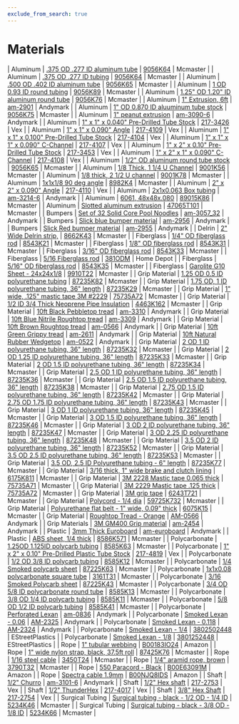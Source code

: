 ```yaml
---
exclude_from_search: true
---
```


# Materials

| Aluminum | [.375 OD .277 ID aluminum tube](https://jgermita.github.io/frc-parts/parts/00366.html) | [9056K64](https://www.mcmaster.com/#9056K64) | Mcmaster |
| Aluminum | [.375 OD .277 ID tubing](https://jgermita.github.io/frc-parts/parts/00367.html) | [9056K64](https://www.mcmaster.com/#9056K64) | Mcmaster |
| Aluminum | [.500 OD .402 ID aluminum tube](https://jgermita.github.io/frc-parts/parts/00368.html) | [9056K65](https://www.mcmaster.com/#9056K65) | Mcmaster |
| Aluminum | [1 OD 0.93 ID round tubing](https://jgermita.github.io/frc-parts/parts/00369.html) | [9056K89](https://www.mcmaster.com/#9056K89) | Mcmaster |
| Aluminum | [1.25" OD 1.20" ID aluminum round tube](https://jgermita.github.io/frc-parts/parts/00370.html) | [9056K76](https://www.mcmaster.com/#9056K76) | Mcmaster |
| Aluminum | [1" Extrusion, 6ft](https://jgermita.github.io/frc-parts/parts/00371.html) | [am-2901](http://www.andymark.com/product-p/am-2901.htm) | Andymark |
| Aluminum | [1" OD 0.870 ID aluuminum tube stock](https://jgermita.github.io/frc-parts/parts/00372.html) | [9056K75](https://www.mcmaster.com/#9056K75) | Mcmaster |
| Aluminum | [1" peanut extrusion](https://jgermita.github.io/frc-parts/parts/00838.html) | [am-3090-6](http://www.andymark.com/peanut-extrusion-frame-72-inch-p/am-3090-6.htm) | Andymark |
| Aluminum | [1" x 1" x 0.040" Pre-Drilled Tube Stock](https://jgermita.github.io/frc-parts/parts/00373.html) | [217-3426](http://www.vexrobotics.com/vexpro/versaframe/versaframestock.html) | Vex |
| Aluminum | [1" x 1" x 0.090" Angle](https://jgermita.github.io/frc-parts/parts/00374.html) | [217-4109](http://www.vexrobotics.com/vexpro/versaframe/versaframestock.html) | Vex |
| Aluminum | [1" x 1" x 0.100" Pre-Drilled Tube Stock](https://jgermita.github.io/frc-parts/parts/00375.html) | [217-4104](http://www.vexrobotics.com/vexpro/versaframe/versaframestock.html) | Vex |
| Aluminum | [1" x 1" x 1" x 0.090" C-Channel](https://jgermita.github.io/frc-parts/parts/00376.html) | [217-4107](http://www.vexrobotics.com/vexpro/versaframe/versaframestock.html) | Vex |
| Aluminum | [1" x 2" x 0.10" Pre-Drilled Tube Stock](https://jgermita.github.io/frc-parts/parts/00378.html) | [217-3453](http://www.vexrobotics.com/vexpro/versaframe/versaframestock.html) | Vex |
| Aluminum | [1" x 2" x 1" x 0.090" C-Channel](https://jgermita.github.io/frc-parts/parts/00379.html) | [217-4108](http://www.vexrobotics.com/vexpro/versaframe/versaframestock.html) | Vex |
| Aluminum | [1/2" OD aluminum round tube stock](https://jgermita.github.io/frc-parts/parts/00380.html) | [9056K65](https://www.mcmaster.com/#9056K65) | Mcmaster |
| Aluminum | [1/8 Thick, 1 1/4 U Channel](https://jgermita.github.io/frc-parts/parts/00906.html) | [9001K56](https://www.mcmaster.com/#9001K56) | Mcmaster |
| Aluminum | [1/8 thick, 2 1/2 U channel](https://jgermita.github.io/frc-parts/parts/00907.html) | [9001K78](https://www.mcmaster.com/#9001K78) | Mcmaster |
| Aluminum | [1x1x1/8 90 deg angle](https://jgermita.github.io/frc-parts/parts/00921.html) | [8982K4](https://www.mcmaster.com/#8982K4) | Mcmaster |
| Aluminum | [2" x 2" x 0.090" Angle](https://jgermita.github.io/frc-parts/parts/00381.html) | [217-4110](http://www.vexrobotics.com/vexpro/versaframe/versaframestock.html) | Vex |
| Aluminum | [2x1x0.063 Box tubing](https://jgermita.github.io/frc-parts/parts/00837.html) | [am-3214-6](http://www.andymark.com/product-p/am-3214-6.htm) | Andymark |
| Aluminum | [6061, 48x48x.080](https://jgermita.github.io/frc-parts/parts/00991.html) | [89015K86](https://www.mcmaster.com/#89015K86) | Mcmaster |
| Aluminum | [Slotted aluminum extrusion](https://jgermita.github.io/frc-parts/parts/00382.html) | [47065T101](https://www.mcmaster.com/#47065T101) | Mcmaster |
| Bumpers | [Set of 32 Solid Core Pool Noodles](https://jgermita.github.io/frc-parts/parts/00932.html) | [am-3057_32](http://www.andymark.com/bumper-p/am-3057_32.htm) | Andymark |
| Bumpers | [Slick blue bumper material](https://jgermita.github.io/frc-parts/parts/00383.html) | [am-2956](http://www.andymark.com/product-p/am-2956.htm) | Andymark |
| Bumpers | [Slick Red bumper material](https://jgermita.github.io/frc-parts/parts/00384.html) | [am-2955](http://www.andymark.com/product-p/am-2955.htm) | Andymark |
| Delrin | [2" Wide Delrin strip,](https://jgermita.github.io/frc-parts/parts/00385.html) | [8662K43](https://www.mcmaster.com/#8662K43) | Mcmaster |
| Fiberglass | [1/4" OD fiberglass rod](https://jgermita.github.io/frc-parts/parts/00830.html) | [8543K21](https://www.mcmaster.com/#8543K21) | Mcmaster |
| Fiberglass | [1/8" OD fiberglass rod](https://jgermita.github.io/frc-parts/parts/00828.html) | [8543K31](https://www.mcmaster.com/#8543K31) | Mcmaster |
| Fiberglass | [3/16" OD fiberglass rod](https://jgermita.github.io/frc-parts/parts/00829.html) | [8543K33](https://www.mcmaster.com/#8543K33) | Mcmaster |
| Fiberglass | [5/16 Fiberglass rod](https://jgermita.github.io/frc-parts/parts/00903.html) | [381ODM](http://www.homedepot.com/p/Blazer-International-Driveway-Marker-48-in-Round-Orange-Fiberglass-Rod-381ODM/202498049) | Home Depot |
| Fiberglass | [5/16" OD fiberglass rod](https://jgermita.github.io/frc-parts/parts/00831.html) | [8543K35](https://www.mcmaster.com/#8543K35) | Mcmaster |
| Fiberglass | [Garolite G10 Sheet - 24x24x1/8](https://jgermita.github.io/frc-parts/parts/00922.html) | [9910T22](https://www.mcmaster.com/#9910T22) | Mcmaster |
| Grip Material | [1.25 OD 0.5 ID polyurethane tubing](https://jgermita.github.io/frc-parts/parts/00386.html) | [87235K82](https://www.mcmaster.com/#87235K82) | Mcmaster |
| Grip Material | [1.75 OD, 1 ID polyurethane tubing, 36" length](https://jgermita.github.io/frc-parts/parts/00387.html) | [87235K29](https://www.mcmaster.com/#87235K29) | Mcmaster |
| Grip Material | [1" wide, .125" mastic tape 3M #2229](https://jgermita.github.io/frc-parts/parts/00388.html) | [75735A72](https://www.mcmaster.com/#75735A72) | Mcmaster |
| Grip Material | [1/2 ID 3/4 Thick Neoprene Pipe Insulation](https://jgermita.github.io/frc-parts/parts/00937.html) | [4463K162](https://www.mcmaster.com/#4463K162) | Mcmaster |
| Grip Material | [10ft Black Pebbletop tread](https://jgermita.github.io/frc-parts/parts/00923.html) | [am-3310](http://www.andymark.com/product-p/am-3310.htm) | Andymark |
| Grip Material | [10ft Blue Nitrile Roughtop tread](https://jgermita.github.io/frc-parts/parts/00924.html) | [am-3309](http://www.andymark.com/product-p/am-3309.htm) | Andymark |
| Grip Material | [10ft Brown Roughtop tread](https://jgermita.github.io/frc-parts/parts/00927.html) | [am-0566](http://www.andymark.com/product-p/am-0566.htm) | Andymark |
| Grip Material | [10ft Green Grippy tread](https://jgermita.github.io/frc-parts/parts/00925.html) | [am-2611](http://www.andymark.com/product-p/am-2611.htm) | Andymark |
| Grip Material | [10ft Natural Rubber Wedgetop](https://jgermita.github.io/frc-parts/parts/00926.html) | [am-0522](http://www.andymark.com/product-p/am-0522.htm) | Andymark |
| Grip Material | [2 OD 1 ID polyurethane tubing, 36" length](https://jgermita.github.io/frc-parts/parts/00389.html) | [87235K32](https://www.mcmaster.com/#87235K32) | Mcmaster |
| Grip Material | [2 OD 1.25 ID polyurethane tubing, 36" length](https://jgermita.github.io/frc-parts/parts/00390.html) | [87235K33](https://www.mcmaster.com/#87235K33) | Mcmaster |
| Grip Material | [2 OD 1.5 ID polyurethane tubing, 36" length](https://jgermita.github.io/frc-parts/parts/00391.html) | [87235K34](https://www.mcmaster.com/#87235K34) | Mcmaster |
| Grip Material | [2.5 OD 1 ID polyurethane tubing, 36" length](https://jgermita.github.io/frc-parts/parts/00392.html) | [87235K36](https://www.mcmaster.com/#87235K36) | Mcmaster |
| Grip Material | [2.5 OD 1.5 ID polyurethane tubing, 36" length](https://jgermita.github.io/frc-parts/parts/00393.html) | [87235K38](https://www.mcmaster.com/#87235K38) | Mcmaster |
| Grip Material | [2.75 OD 1.5 ID polyurethane tubing, 36" length](https://jgermita.github.io/frc-parts/parts/00394.html) | [87235K42](https://www.mcmaster.com/#87235K42) | Mcmaster |
| Grip Material | [2.75 OD 1.75 ID polyurethane tubing, 36" length](https://jgermita.github.io/frc-parts/parts/00395.html) | [87235K43](https://www.mcmaster.com/#87235K43) | Mcmaster |
| Grip Material | [3 OD 1 ID polyurethane tubing, 36" length](https://jgermita.github.io/frc-parts/parts/00396.html) | [87235K45](https://www.mcmaster.com/#87235K45) | Mcmaster |
| Grip Material | [3 OD 1.5 ID polyurethane tubing, 36" length](https://jgermita.github.io/frc-parts/parts/00397.html) | [87235K46](https://www.mcmaster.com/#87235K46) | Mcmaster |
| Grip Material | [3 OD 2 ID polyurethane tubing, 36" length](https://jgermita.github.io/frc-parts/parts/00398.html) | [87235K47](https://www.mcmaster.com/#87235K47) | Mcmaster |
| Grip Material | [3 OD 2.25 ID polyurethane tubing, 36" length](https://jgermita.github.io/frc-parts/parts/00399.html) | [87235K48](https://www.mcmaster.com/#87235K48) | Mcmaster |
| Grip Material | [3.5 OD 2 ID polyurethane tubing, 36" length](https://jgermita.github.io/frc-parts/parts/00400.html) | [87235K52](https://www.mcmaster.com/#87235K52) | Mcmaster |
| Grip Material | [3.5 OD 2.5 ID polyurethane tubing, 36" length](https://jgermita.github.io/frc-parts/parts/00401.html) | [87235K53](https://www.mcmaster.com/#87235K53) | Mcmaster |
| Grip Material | [3.5 OD, 2.5 ID Polyurethane tubing - 6" length](https://jgermita.github.io/frc-parts/parts/00402.html) | [87235K77](https://www.mcmaster.com/#87235K77) | Mcmaster |
| Grip Material | [3/16 thick, 1" wide brake and clutch lining](https://jgermita.github.io/frc-parts/parts/00935.html) | [6175K811](https://www.mcmaster.com/#6175K811) | Mcmaster |
| Grip Material | [3M 2228 Mastic tape 0.065 thick](https://jgermita.github.io/frc-parts/parts/00403.html) | [75735A71](https://www.mcmaster.com/#75735A71) | Mcmaster |
| Grip Material | [3M 2229 Mastic tape .125 thick](https://jgermita.github.io/frc-parts/parts/00404.html) | [75735A72](https://www.mcmaster.com/#75735A72) | Mcmaster |
| Grip Material | [3M grip tape](https://jgermita.github.io/frc-parts/parts/00405.html) | [6243T721](https://www.mcmaster.com/#6243T721) | Mcmaster |
| Grip Material | [Polycord - 1/4 dia](https://jgermita.github.io/frc-parts/parts/00406.html) | [59725K732](https://www.mcmaster.com/#59725K732) | Mcmaster |
| Grip Material | [Polyurethane flat belt - 1" wide, 0.09" thick](https://jgermita.github.io/frc-parts/parts/00407.html) | [6075K15](https://www.mcmaster.com/#6075K15) | Mcmaster |
| Grip Material | [Roughtop Tread - Orange](https://jgermita.github.io/frc-parts/parts/00408.html) | [AM-0566](http://www.andymark.com/product-p/am-0566.htm) | Andymark |
| Grip Materials | [3M GM400 Grip material](https://jgermita.github.io/frc-parts/parts/00835.html) | [am-2454](http://www.andymark.com/product-p/am-2454.htm) | Andymark |
| Plastic | [3mm Thick Euroboard](https://jgermita.github.io/frc-parts/parts/00836.html) | [am-euroboard](http://www.andymark.com/product-p/am-euroboard.htm) | Andymark |
| Plastic | [ABS sheet, 1/4 thick](https://jgermita.github.io/frc-parts/parts/00409.html) | [8586K571](https://www.mcmaster.com/#8586K571) | Mcmaster |
| Polycarbonate | [1.25OD 1.125ID polycarb tubing](https://jgermita.github.io/frc-parts/parts/00410.html) | [8585K63](https://www.mcmaster.com/#8585K63) | Mcmaster |
| Polycarbonate | [1" x 2" x 0.10" Pre-Drilled Plastic Tube Stock](https://jgermita.github.io/frc-parts/parts/00377.html) | [217-4819](http://www.vexrobotics.com/vexpro/versaframe/versaframestock.html) | Vex |
| Polycarbonate | [1/2 OD 3/8 ID polycarb tubing](https://jgermita.github.io/frc-parts/parts/00411.html) | [8585K12](https://www.mcmaster.com/#8585K12) | Mcmaster |
| Polycarbonate | [1/4 Smoked polycarb sheet](https://jgermita.github.io/frc-parts/parts/00868.html) | [87225K63](https://www.mcmaster.com/#87225K63) | Mcmaster |
| Polycarbonate | [1x1x0.08 polycarbonate square tube](https://jgermita.github.io/frc-parts/parts/00412.html) | [3161T31](https://www.mcmaster.com/#3161T31) | Mcmaster |
| Polycarbonate | [3/16 Smoked Polycarb sheet](https://jgermita.github.io/frc-parts/parts/00867.html) | [87225K43](https://www.mcmaster.com/#87225K43) | Mcmaster |
| Polycarbonate | [3/4 OD 5/8 ID polycarbonate round tube](https://jgermita.github.io/frc-parts/parts/00413.html) | [8585K13](https://www.mcmaster.com/#8585K13) | Mcmaster |
| Polycarbonate | [3/8 OD 1/4 ID polycarb tubing](https://jgermita.github.io/frc-parts/parts/00414.html) | [8585K11](https://www.mcmaster.com/#8585K11) | Mcmaster |
| Polycarbonate | [5/8 OD 1/2 ID polycarb tubing](https://jgermita.github.io/frc-parts/parts/00415.html) | [8585K41](https://www.mcmaster.com/#8585K41) | Mcmaster |
| Polycarbonate | [Perforated Lexan](https://jgermita.github.io/frc-parts/parts/00416.html) | [am-0836](http://www.andymark.com/product-p/am-0836.htm) | Andymark |
| Polycarbonate | [Smoked Lexan - 0.06](https://jgermita.github.io/frc-parts/parts/00417.html) | [AM-2325](http://www.andymark.com/ProductDetails.asp?ProductCode=AM-2325) | Andymark |
| Polycarbonate | [Smoked Lexan - 0.118](https://jgermita.github.io/frc-parts/parts/00418.html) | [AM-2324](http://www.andymark.com/ProductDetails.asp?ProductCode=AM-2324) | Andymark |
| Polycarbonate | [Smoked Lexan - 1/4](https://jgermita.github.io/frc-parts/parts/00419.html) | [3802502448](http://www.estreetplastics.com/Polycarbonate_Lexan_Sheets_s/243.htm) | EStreetPlastics |
| Polycarbonate | [Smoked Lexan - 1/8](https://jgermita.github.io/frc-parts/parts/00420.html) | [3801252448](http://www.estreetplastics.com/Polycarbonate_Lexan_Sheets_s/243.htm) | EStreetPlastics |
| Rope | [1" tubular webbing](https://jgermita.github.io/frc-parts/parts/01009.html) | [B00183IO24](https://www.amazon.com/gp/product/B004AGOHT0/ref=oh_aui_detailpage_o02_s00?ie=UTF8&psc=1) | Amazon |
| Rope | [1" wide nylon strap, black, 37.5ft roll](https://jgermita.github.io/frc-parts/parts/00421.html) | [87425K76](https://www.mcmaster.com/#87425K76) | Mcmaster |
| Rope | [1/16 steel cable](https://jgermita.github.io/frc-parts/parts/00870.html) | [3450T24](https://www.mcmaster.com/#3450T24) | Mcmaster |
| Rope | [1/4" aramid rope, brown](https://jgermita.github.io/frc-parts/parts/01001.html) | [3790T32](https://www.mcmaster.com/#3790T32) | Mcmaster |
| Rope | [550 Paracord - Black](https://jgermita.github.io/frc-parts/parts/00422.html) | [B00E63091M](http://www.amazon.com/ParacordPlanet-Cord-Hank-Type-Paracord/dp/B00E63091M/ref=sr_1_5?s=hunting-fishing&ie=UTF8&qid=1446016213&sr=1-5&keywords=550+paracord) | Amazon |
| Rope | [Spectra cable 1.9mm](https://jgermita.github.io/frc-parts/parts/00423.html) | [B00NJQ8IDS](http://www.amazon.com/Feet-550lb-Braided-Spectra-Speargun/dp/B005URJ644/ref=sr_1_2?ie=UTF8&qid=1459538189&sr=8-2&keywords=spectra+spearfishing+line) | Amazon |
| Shaft | [1/2" Churro](https://jgermita.github.io/frc-parts/parts/00424.html) | [am-3101-6](http://www.andymark.com/product-p/am-churro.htm?1=1&CartID=0) | Andymark |
| Shaft | [1/2" Hex shaft](https://jgermita.github.io/frc-parts/parts/00425.html) | [217-2753](http://www.vexrobotics.com/vexpro/motion/shaft-stock.html) | Vex |
| Shaft | [1/2" ThunderHex](https://jgermita.github.io/frc-parts/parts/00426.html) | [217-4017](http://www.vexrobotics.com/vexpro/hardware/thunderhexstock.html) | Vex |
| Shaft | [3/8" Hex Shaft](https://jgermita.github.io/frc-parts/parts/00427.html) | [217-2754](http://www.vexrobotics.com/vexpro/motion/shaft-stock.html) | Vex |
| Surgical Tubing | [Surgical tubing - black - 1/2 OD - 1/4 ID](https://jgermita.github.io/frc-parts/parts/00428.html) | [5234K46](https://www.mcmaster.com/#5234K46) | Mcmaster |
| Surgical Tubing | [Surgical tubing - black - 3/8 OD - 1/8 ID](https://jgermita.github.io/frc-parts/parts/00429.html) | [5234K66](https://www.mcmaster.com/#5234K66) | Mcmaster |